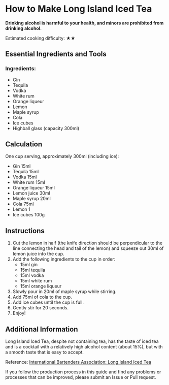 # How to Make Long Island Iced Tea

**Drinking alcohol is harmful to your health, and minors are prohibited from drinking alcohol.**

Estimated cooking difficulty: ★★

## Essential Ingredients and Tools

### Ingredients:
- Gin
- Tequila
- Vodka
- White rum
- Orange liqueur
- Lemon
- Maple syrup
- Cola
- Ice cubes
- Highball glass (capacity 300ml)

## Calculation

One cup serving, approximately 300ml (including ice):

- Gin 15ml
- Tequila 15ml
- Vodka 15ml
- White rum 15ml
- Orange liqueur 15ml
- Lemon juice 30ml
- Maple syrup 20ml
- Cola 75ml
- Lemon 1
- Ice cubes 100g

## Instructions

1. Cut the lemon in half (the knife direction should be perpendicular to the line connecting the head and tail of the lemon) and squeeze out 30ml of lemon juice into the cup.
2. Add the following ingredients to the cup in order:
   - 15ml gin
   - 15ml tequila
   - 15ml vodka
   - 15ml white rum
   - 15ml orange liqueur
3. Slowly pour in 20ml of maple syrup while stirring.
4. Add 75ml of cola to the cup.
5. Add ice cubes until the cup is full.
6. Gently stir for 20 seconds.
7. Enjoy!

## Additional Information

Long Island Iced Tea, despite not containing tea, has the taste of iced tea and is a cocktail with a relatively high alcohol content (about 15%), but with a smooth taste that is easy to accept.

Reference: [International Bartenders Association: Long Island Iced Tea](https://iba-world.com/long-island-ice-tea/)

If you follow the production process in this guide and find any problems or processes that can be improved, please submit an Issue or Pull request.
